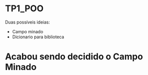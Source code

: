 # TP1_POO

Duas possíveis ideias:
- Campo minado
- Dicionario para biblioteca
  
# Acabou sendo decidido o Campo Minado 
